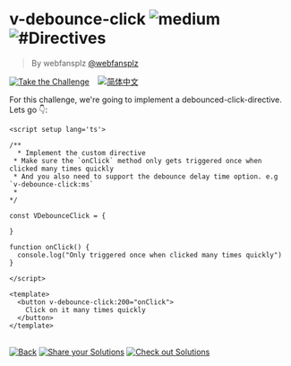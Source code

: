 <!--info-header-start--><h1>v-debounce-click <img src="https://img.shields.io/badge/-medium-d9901a" alt="medium"/> <img src="https://img.shields.io/badge/-%23Directives-999" alt="#Directives"/></h1><blockquote><p>By webfansplz <a href="https://github.com/webfansplz" target="_blank">@webfansplz</a></p></blockquote><p><a href="https://sfc.vuejs.org/#eNqVUT1rwzAQ/SsPLUkMsUPH4BRCu3Qo3Tp5sGNfHRFZUq1Tign575XkFArtkkWgd0/v43QRe2vzsyexFaVrR2kZjthbqEb3uwW7xWOlK11kWaWR4WWwigbSDD4SWu/YDOjkSC3LMyXKa3MiOD9SotRGPynZnmoMxEfTwWg1oSd24FH2PY0UsZbwdSSNNnIDMjR6AsuBHD59gNSUtPe6w2Q8GuUMNAUim+BlrRnnRB0djI9qHalmVoCxLI3OQXmP+rz+oayT13ZwdZSudFbEoq3RjvH+fCOl7NjhEmfXeHwEOOqF0Gm4XMUhEB8aRbky/bISb7HlnQXF6mZRFvNPpM2XTGHnDVO4AeXBMwfzPzUeNptdJW6ZKpHIwBw/8CX/v1KUxawYHpTFLytx/QaEuL/9" target="_blank"><img src="https://img.shields.io/badge/-Take%20the%20Challenge-213547?logo=vue.js&logoColor=42b883" alt="Take the Challenge"/></a> &nbsp;&nbsp;&nbsp;<a href="./README.zh-CN.md" target="_blank"><img src="https://img.shields.io/badge/-%E7%AE%80%E4%BD%93%E4%B8%AD%E6%96%87-gray" alt="简体中文"/></a> </p><!--info-header-end-->


For this challenge, we're going to implement a debounced-click-directive. Lets go 👇: 

```vue
<script setup lang='ts'>

/**
  * Implement the custom directive
 * Make sure the `onClick` method only gets triggered once when clicked many times quickly
 * And you also need to support the debounce delay time option. e.g `v-debounce-click:ms`
 *
*/

const VDebounceClick = {

}

function onClick() {
  console.log("Only triggered once when clicked many times quickly")
}

</script>

<template>
  <button v-debounce-click:200="onClick">
    Click on it many times quickly
  </button>
</template>

```

<!--info-footer-start--><br><a href="../../README.md" target="_blank"><img src="https://img.shields.io/badge/-Back-grey" alt="Back"/></a> <a href="https://github.com/webfansplz/vuejs-challenges/issues/new?labels=answer,en&template=0-answer.md&title=20%20-%20v-debounce-click" target="_blank"><img src="https://img.shields.io/badge/-Share%20your%20Solutions-teal" alt="Share your Solutions"/></a> <a href="https://github.com/webfansplz/vuejs-challenges/issues?q=label%3A20+label%3Aanswer" target="_blank"><img src="https://img.shields.io/badge/-Check%20out%20Solutions-de5a77?logo=awesome-lists&logoColor=white" alt="Check out Solutions"/></a> <!--info-footer-end-->
